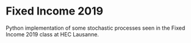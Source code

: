 # Fixed Income 2019

Python implementation of some stochastic processes seen in the Fixed Income 2019 class at HEC Lausanne.
